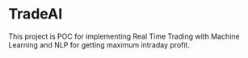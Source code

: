 # TradeAI
This project is POC for implementing Real Time Trading with Machine Learning and NLP for getting maximum intraday profit.
